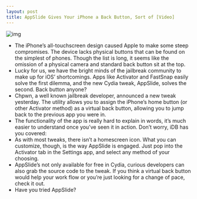 ```yaml
---
layout: post
title: AppSlide Gives Your iPhone a Back Button, Sort of [Video]
---
```

![img](http://media.idownloadblog.com/wp-content/uploads/2011/06/Screen-shot-2011-06-15-at-2.40.37-PM-e1308166904368.png)
* The iPhone’s all-touchscreen design caused Apple to make some steep compromises. The device lacks physical buttons that can be found on the simplest of phones. Though the list is long, it seems like the omission of a physical camera and standard back button sit at the top.
* Lucky for us, we have the bright minds of the jailbreak community to make up for iOS’ shortcomings. Apps like Activator and FastSnap easily solve the first dilemma, and the new Cydia tweak, AppSlide, solves the second. Back button anyone?
* Chpwn, a well known jailbreak developer, announced a new tweak yesterday. The utility allows you to assign the iPhone’s home button (or other Activator method) as a virtual back button, allowing you to jump back to the previous app you were in.
* The functionality of the app is really hard to explain in words, it’s much easier to understand once you’ve seen it in action. Don’t worry, iDB has you covered:
* As with most tweaks, there isn’t a homescreen icon. What you can customize, though, is the way AppSlide is engaged. Just pop into the Activator tab in the Settings app, and select any method of your choosing.
* AppSlide’s not only available for free in Cydia, curious developers can also grab the source code to the tweak. If you think a virtual back button would help your work flow or you’re just looking for a change of pace, check it out.
* Have you tried AppSlide?


